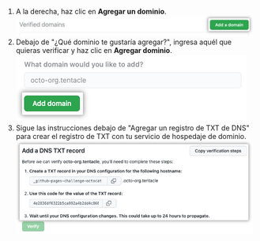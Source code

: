 1. A la derecha, haz clic en **Agregar un dominio**. ![Botón de agregar dominio en los ajustes de las Páginas](/assets/images/help/pages/verify-add-domain.png)
1. Debajo de "¿Qué dominio te gustaría agregar?", ingresa aquél que quieras verificar y haz clic en **Agregar dominio**. ![Campo de texto de dominio y botón de agregar dominio en los ajustes de las Páginas](/assets/images/help/pages/verify-enter-domain.png)
1. Sigue las instrucciones debajo de "Agregar un registro de TXT de DNS" para crear el registro de TXT con tu servicio de hospedaje de dominio. ![Información de registro de TXT de DNS en los ajustes de las Páginas](/assets/images/help/pages/verify-dns.png)
